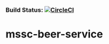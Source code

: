 ### Build Status: [![CircleCI](https://circleci.com/gh/macarieCristian/mssc-beer-service/tree/master.svg?style=svg)](https://circleci.com/gh/macarieCristian/mssc-beer-service/tree/master)

# mssc-beer-service
